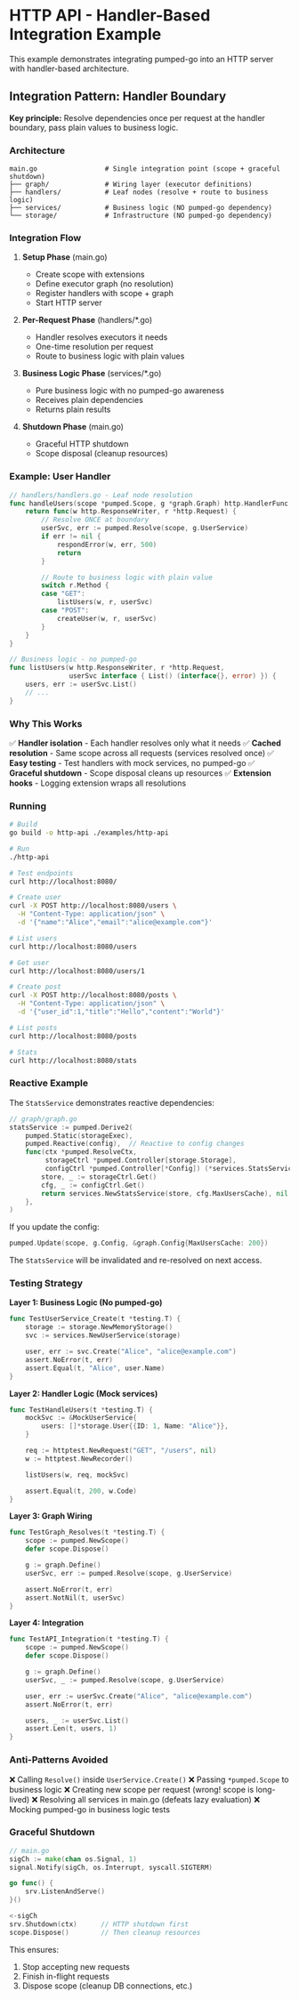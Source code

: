 # HTTP API - Handler-Based Integration Example

This example demonstrates integrating pumped-go into an HTTP server with handler-based architecture.

## Integration Pattern: Handler Boundary

**Key principle:** Resolve dependencies once per request at the handler boundary, pass plain values to business logic.

### Architecture

```
main.go                 # Single integration point (scope + graceful shutdown)
├── graph/              # Wiring layer (executor definitions)
├── handlers/           # Leaf nodes (resolve + route to business logic)
├── services/           # Business logic (NO pumped-go dependency)
└── storage/            # Infrastructure (NO pumped-go dependency)
```

### Integration Flow

1. **Setup Phase** (main.go)
   - Create scope with extensions
   - Define executor graph (no resolution)
   - Register handlers with scope + graph
   - Start HTTP server

2. **Per-Request Phase** (handlers/*.go)
   - Handler resolves executors it needs
   - One-time resolution per request
   - Route to business logic with plain values

3. **Business Logic Phase** (services/*.go)
   - Pure business logic with no pumped-go awareness
   - Receives plain dependencies
   - Returns plain results

4. **Shutdown Phase** (main.go)
   - Graceful HTTP shutdown
   - Scope disposal (cleanup resources)

### Example: User Handler

```go
// handlers/handlers.go - Leaf node resolution
func handleUsers(scope *pumped.Scope, g *graph.Graph) http.HandlerFunc {
    return func(w http.ResponseWriter, r *http.Request) {
        // Resolve ONCE at boundary
        userSvc, err := pumped.Resolve(scope, g.UserService)
        if err != nil {
            respondError(w, err, 500)
            return
        }

        // Route to business logic with plain value
        switch r.Method {
        case "GET":
            listUsers(w, r, userSvc)
        case "POST":
            createUser(w, r, userSvc)
        }
    }
}

// Business logic - no pumped-go
func listUsers(w http.ResponseWriter, r *http.Request,
               userSvc interface { List() (interface{}, error) }) {
    users, err := userSvc.List()
    // ...
}
```

### Why This Works

✅ **Handler isolation** - Each handler resolves only what it needs
✅ **Cached resolution** - Same scope across all requests (services resolved once)
✅ **Easy testing** - Test handlers with mock services, no pumped-go
✅ **Graceful shutdown** - Scope disposal cleans up resources
✅ **Extension hooks** - Logging extension wraps all resolutions

### Running

```bash
# Build
go build -o http-api ./examples/http-api

# Run
./http-api

# Test endpoints
curl http://localhost:8080/

# Create user
curl -X POST http://localhost:8080/users \
  -H "Content-Type: application/json" \
  -d '{"name":"Alice","email":"alice@example.com"}'

# List users
curl http://localhost:8080/users

# Get user
curl http://localhost:8080/users/1

# Create post
curl -X POST http://localhost:8080/posts \
  -H "Content-Type: application/json" \
  -d '{"user_id":1,"title":"Hello","content":"World"}'

# List posts
curl http://localhost:8080/posts

# Stats
curl http://localhost:8080/stats
```

### Reactive Example

The `StatsService` demonstrates reactive dependencies:

```go
// graph/graph.go
statsService := pumped.Derive2(
    pumped.Static(storageExec),
    pumped.Reactive(config),  // Reactive to config changes
    func(ctx *pumped.ResolveCtx,
         storageCtrl *pumped.Controller[storage.Storage],
         configCtrl *pumped.Controller[*Config]) (*services.StatsService, error) {
        store, _ := storageCtrl.Get()
        cfg, _ := configCtrl.Get()
        return services.NewStatsService(store, cfg.MaxUsersCache), nil
    },
)
```

If you update the config:
```go
pumped.Update(scope, g.Config, &graph.Config{MaxUsersCache: 200})
```

The `StatsService` will be invalidated and re-resolved on next access.

### Testing Strategy

**Layer 1: Business Logic (No pumped-go)**
```go
func TestUserService_Create(t *testing.T) {
    storage := storage.NewMemoryStorage()
    svc := services.NewUserService(storage)

    user, err := svc.Create("Alice", "alice@example.com")
    assert.NoError(t, err)
    assert.Equal(t, "Alice", user.Name)
}
```

**Layer 2: Handler Logic (Mock services)**
```go
func TestHandleUsers(t *testing.T) {
    mockSvc := &MockUserService{
        users: []*storage.User{{ID: 1, Name: "Alice"}},
    }

    req := httptest.NewRequest("GET", "/users", nil)
    w := httptest.NewRecorder()

    listUsers(w, req, mockSvc)

    assert.Equal(t, 200, w.Code)
}
```

**Layer 3: Graph Wiring**
```go
func TestGraph_Resolves(t *testing.T) {
    scope := pumped.NewScope()
    defer scope.Dispose()

    g := graph.Define()
    userSvc, err := pumped.Resolve(scope, g.UserService)

    assert.NoError(t, err)
    assert.NotNil(t, userSvc)
}
```

**Layer 4: Integration**
```go
func TestAPI_Integration(t *testing.T) {
    scope := pumped.NewScope()
    defer scope.Dispose()

    g := graph.Define()
    userSvc, _ := pumped.Resolve(scope, g.UserService)

    user, err := userSvc.Create("Alice", "alice@example.com")
    assert.NoError(t, err)

    users, _ := userSvc.List()
    assert.Len(t, users, 1)
}
```

### Anti-Patterns Avoided

❌ Calling `Resolve()` inside `UserService.Create()`
❌ Passing `*pumped.Scope` to business logic
❌ Creating new scope per request (wrong! scope is long-lived)
❌ Resolving all services in main.go (defeats lazy evaluation)
❌ Mocking pumped-go in business logic tests

### Graceful Shutdown

```go
// main.go
sigCh := make(chan os.Signal, 1)
signal.Notify(sigCh, os.Interrupt, syscall.SIGTERM)

go func() {
    srv.ListenAndServe()
}()

<-sigCh
srv.Shutdown(ctx)      // HTTP shutdown first
scope.Dispose()        // Then cleanup resources
```

This ensures:
1. Stop accepting new requests
2. Finish in-flight requests
3. Dispose scope (cleanup DB connections, etc.)
